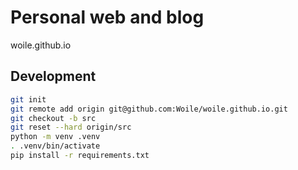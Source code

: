 # Personal web and blog

woile.github.io

## Development

```bash
git init
git remote add origin git@github.com:Woile/woile.github.io.git
git checkout -b src
git reset --hard origin/src
python -m venv .venv
. .venv/bin/activate
pip install -r requirements.txt
```
